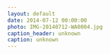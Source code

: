```yaml
---
layout: default
date: 2014-07-12 00:00:00
photo: IMG-20140712-WA0004.jpg
caption_header: unknown
caption: unknown
---
```

